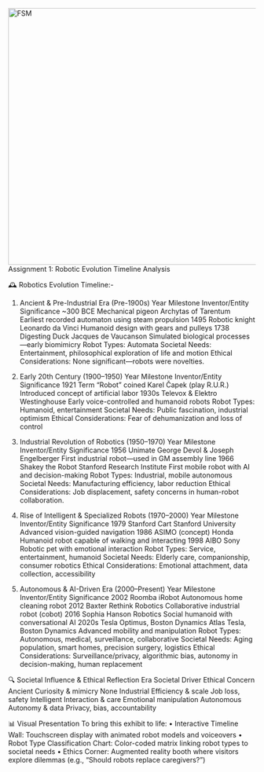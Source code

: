 <img width="786" height="523" alt="FSM" src="https://github.com/user-attachments/assets/541b310a-301d-45f8-80fe-4699807dcbb6" />
Assignment 1: Robotic Evolution Timeline Analysis

🕰️ Robotics Evolution Timeline:-

1. Ancient & Pre-Industrial Era (Pre-1900s)
Year	Milestone	Inventor/Entity	Significance
~300 BCE	Mechanical pigeon	Archytas of Tarentum	Earliest recorded automaton using steam propulsion
1495	Robotic knight	Leonardo da Vinci	Humanoid design with gears and pulleys
1738	Digesting Duck	Jacques de Vaucanson	Simulated biological processes—early biomimicry
Robot Types: Automata 
Societal Needs: Entertainment, philosophical exploration of life and motion 
Ethical Considerations: None significant—robots were novelties.

2. Early 20th Century (1900–1950)
Year	Milestone	Inventor/Entity	Significance
1921	Term “Robot” coined	Karel Čapek (play R.U.R.)	Introduced concept of artificial labor
1930s	Televox & Elektro	Westinghouse	Early voice-controlled and humanoid robots
Robot Types: Humanoid, entertainment 
Societal Needs: Public fascination, industrial optimism 
Ethical Considerations: Fear of dehumanization and loss of control

3. Industrial Revolution of Robotics (1950–1970)
Year	Milestone	Inventor/Entity	Significance
1956	Unimate	George Devol & Joseph Engelberger	First industrial robot—used in GM assembly line
1966	Shakey the Robot	Stanford Research Institute	First mobile robot with AI and decision-making
Robot Types: Industrial, mobile autonomous 
Societal Needs: Manufacturing efficiency, labor reduction 
Ethical Considerations: Job displacement, safety concerns in human-robot collaboration.

4. Rise of Intelligent & Specialized Robots (1970–2000)
Year	Milestone	Inventor/Entity	Significance
1979	Stanford Cart	Stanford University	Advanced vision-guided navigation
1986	ASIMO (concept)	Honda	Humanoid robot capable of walking and interacting
1998	AIBO	Sony	Robotic pet with emotional interaction
Robot Types: Service, entertainment, humanoid 
Societal Needs: Elderly care, companionship, consumer robotics 
Ethical Considerations: Emotional attachment, data collection, accessibility

5. Autonomous & AI-Driven Era (2000–Present)
Year	Milestone	Inventor/Entity	Significance
2002	Roomba	iRobot	Autonomous home cleaning robot
2012	Baxter	Rethink Robotics	Collaborative industrial robot (cobot)
2016	Sophia	Hanson Robotics	Social humanoid with conversational AI
2020s	Tesla Optimus, Boston Dynamics Atlas	Tesla, Boston Dynamics	Advanced mobility and manipulation
Robot Types: Autonomous, medical, surveillance, collaborative 
Societal Needs: Aging population, smart homes, precision surgery, logistics 
Ethical Considerations: Surveillance/privacy, algorithmic bias, autonomy in decision-making, human replacement
		
🔍 Societal Influence & Ethical Reflection
Era	Societal Driver	Ethical Concern
Ancient	Curiosity & mimicry	None
Industrial	Efficiency & scale	Job loss, safety
Intelligent	Interaction & care	Emotional manipulation
Autonomous	Autonomy & data	Privacy, bias, accountability

📊 Visual Presentation 
To bring this exhibit to life:
•	Interactive Timeline Wall: Touchscreen display with animated robot models and voiceovers
•	Robot Type Classification Chart: Color-coded matrix linking robot types to societal needs
•	Ethics Corner: Augmented reality booth where visitors explore dilemmas (e.g., “Should robots replace caregivers?”)
